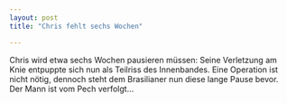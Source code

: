 ```yaml
---
layout: post
title: "Chris fehlt sechs Wochen"

---
```


Chris wird etwa sechs Wochen pausieren müssen: Seine Verletzung am Knie entpuppte sich nun als Teilriss des Innenbandes. Eine Operation ist nicht nötig, dennoch steht dem Brasilianer nun diese lange Pause bevor. Der Mann ist vom Pech verfolgt...


